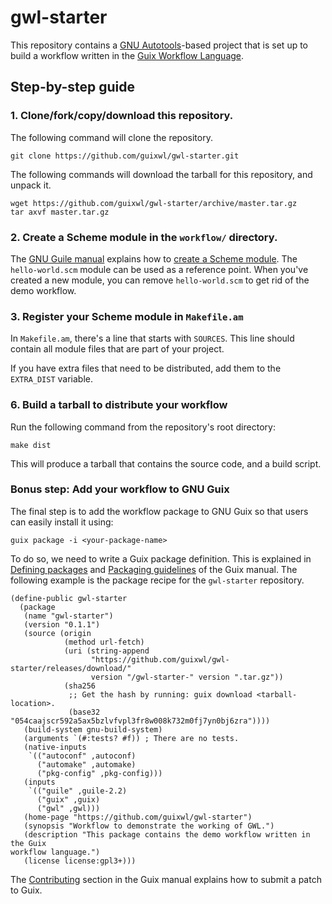 # gwl-starter

This repository contains a 
[GNU Autotools](https://www.gnu.org/software/automake/manual/html_node/Autotools-Introduction.html)-based
project that is set up to build a workflow written in the 
[Guix Workflow Language](https://www.guixwl.org).

## Step-by-step guide

### 1. Clone/fork/copy/download this repository.

The following command will clone the repository.

```
git clone https://github.com/guixwl/gwl-starter.git
```

The following commands will download the tarball for this repository,
and unpack it.

```
wget https://github.com/guixwl/gwl-starter/archive/master.tar.gz
tar axvf master.tar.gz
```

### 2. Create a Scheme module in the `workflow/` directory.

The [GNU Guile manual](https://www.gnu.org/software/guile/manual/html_node/index.html)
explains how to 
[create a Scheme module](https://www.gnu.org/software/guile/manual/html_node/Creating-Guile-Modules.html#Creating-Guile-Modules).
The `hello-world.scm` module can be used as a reference point.  When you've
created a new module, you can remove `hello-world.scm` to get rid of the demo
workflow.

### 3. Register your Scheme module in `Makefile.am`

In `Makefile.am`, there's a line that starts with `SOURCES`. This line
should contain all module files that are part of your project.

If you have extra files that need to be distributed, add them to the
`EXTRA_DIST` variable.

### 6. Build a tarball to distribute your workflow

Run the following command from the repository's root directory:
```
make dist
```

This will produce a tarball that contains the source code, and a build script.


### Bonus step: Add your workflow to GNU Guix

The final step is to add the workflow package to GNU Guix so that users
can easily install it using:
```
guix package -i <your-package-name>
```

To do so, we need to write a Guix package definition.  This is explained in [Defining packages](https://www.gnu.org/software/guix/manual/html_node/Defining-Packages.html#Defining-Packages)
and [Packaging guidelines](https://www.gnu.org/software/guix/manual/html_node/Packaging-Guidelines.html#Packaging-Guidelines) 
of the Guix manual.  The following example is the package recipe for
the `gwl-starter` repository.

```
(define-public gwl-starter
  (package
   (name "gwl-starter")
   (version "0.1.1")
   (source (origin
            (method url-fetch)
            (uri (string-append
                  "https://github.com/guixwl/gwl-starter/releases/download/"
                  version "/gwl-starter-" version ".tar.gz"))
            (sha256
             ;; Get the hash by running: guix download <tarball-location>.
             (base32 "054caajscr592a5ax5bzlvfvpl3fr8w008k732m0fj7yn0bj6zra"))))
   (build-system gnu-build-system)
   (arguments `(#:tests? #f)) ; There are no tests.
   (native-inputs
    `(("autoconf" ,autoconf)
      ("automake" ,automake)
      ("pkg-config" ,pkg-config)))
   (inputs
    `(("guile" ,guile-2.2)
      ("guix" ,guix)
      ("gwl" ,gwl)))
   (home-page "https://github.com/guixwl/gwl-starter")
   (synopsis "Workflow to demonstrate the working of GWL.")
   (description "This package contains the demo workflow written in the Guix
workflow language.")
   (license license:gpl3+)))
```

The [Contributing](https://www.gnu.org/software/guix/manual/html_node/Submitting-Patches.html#Submitting-Patches)
section in the Guix manual explains how to submit a patch to Guix.
